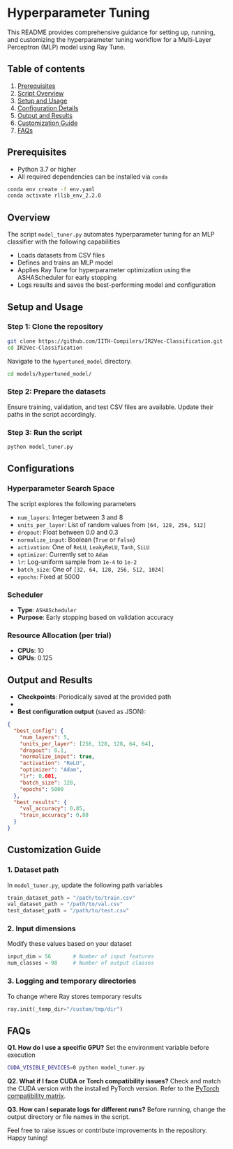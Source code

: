 # Hyperparameter Tuning

This README provides comprehensive guidance for setting up, running, and customizing the hyperparameter tuning workflow for a Multi-Layer Perceptron (MLP) model using Ray Tune.

## Table of contents

1. [Prerequisites](#prerequisites)
2. [Script Overview](#script-overview)
3. [Setup and Usage](#setup-and-usage)
4. [Configuration Details](#configuration-details)
5. [Output and Results](#output-and-results)
6. [Customization Guide](#customization-guide)
7. [FAQs](#faqs)

## Prerequisites

* Python 3.7 or higher
* All required dependencies can be installed via `conda`

```bash
conda env create -f env.yaml
conda activate rllib_env_2.2.0
```

## Overview

The script `model_tuner.py` automates hyperparameter tuning for an MLP classifier with the following capabilities

* Loads datasets from CSV files
* Defines and trains an MLP model
* Applies Ray Tune for hyperparameter optimization using the ASHAScheduler for early stopping
* Logs results and saves the best-performing model and configuration

## Setup and Usage

### Step 1: Clone the repository

```bash
git clone https://github.com/IITH-Compilers/IR2Vec-Classification.git
cd IR2Vec-Classification
```

Navigate to the `hypertuned_model` directory.

```bash
cd models/hypertuned_model/
```

### Step 2: Prepare the datasets

Ensure training, validation, and test CSV files are available. Update their paths in the script accordingly.

### Step 3: Run the script

```bash
python model_tuner.py
```

## Configurations

### Hyperparameter Search Space

The script explores the following parameters

* `num_layers`: Integer between 3 and 8
* `units_per_layer`: List of random values from `[64, 128, 256, 512]`
* `dropout`: Float between 0.0 and 0.3
* `normalize_input`: Boolean (`True` or `False`)
* `activation`: One of `ReLU`, `LeakyReLU`, `Tanh`, `SiLU`
* `optimizer`: Currently set to `Adam`
* `lr`: Log-uniform sample from `1e-4` to `1e-2`
* `batch_size`: One of `[32, 64, 128, 256, 512, 1024]`
* `epochs`: Fixed at 5000

### Scheduler

* **Type**: `ASHAScheduler`
* **Purpose**: Early stopping based on validation accuracy

### Resource Allocation (per trial)

* **CPUs**: 10
* **GPUs**: 0.125


## Output and Results

* **Checkpoints**: Periodically saved at the provided path
* 
* **Best configuration output** (saved as JSON):

```json
{
  "best_config": {
    "num_layers": 5,
    "units_per_layer": [256, 128, 128, 64, 64],
    "dropout": 0.1,
    "normalize_input": true,
    "activation": "ReLU",
    "optimizer": "Adam",
    "lr": 0.001,
    "batch_size": 128,
    "epochs": 5000
  },
  "best_results": {
    "val_accuracy": 0.85,
    "train_accuracy": 0.88
  }
}
```

## Customization Guide

### 1. Dataset path

In `model_tuner.py`, update the following path variables

```python
train_dataset_path = "/path/to/train.csv"
val_dataset_path = "/path/to/val.csv"
test_dataset_path = "/path/to/test.csv"
```

### 2. Input dimensions

Modify these values based on your dataset

```python
input_dim = 56       # Number of input features
num_classes = 98     # Number of output classes
```

### 3. Logging and temporary directories

To change where Ray stores temporary results

```python
ray.init(_temp_dir="/custom/tmp/dir")
```

## FAQs

**Q1. How do I use a specific GPU?**
Set the environment variable before execution

```bash
CUDA_VISIBLE_DEVICES=0 python model_tuner.py
```

**Q2. What if I face CUDA or Torch compatibility issues?**
Check and match the CUDA version with the installed PyTorch version. Refer to the [PyTorch compatibility matrix](https://pytorch.org/get-started/previous-versions/).

**Q3. How can I separate logs for different runs?**
Before running, change the output directory or file names in the script.

Feel free to raise issues or contribute improvements in the repository. Happy tuning!
